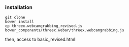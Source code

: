 ### installation
``` shell
git clone
bower install
cp threex.webcamgrabbing_revised.js bower_components/threex.webar/threex.webcamgrabbing.js
```

then, access to basic_revised.html
